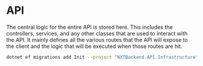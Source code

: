 # API

The central logic for the entire API is stored here. This includes the controllers, services, and any other classes that are used to interact with the API.
It mainly defines all the various routes that the API will expose to the client and the logic that will be executed when those routes are hit.

```bash
dotnet ef migrations add Init --project "NXTBackend.API.Infrastructure" -s "NXTBackend.API"
```